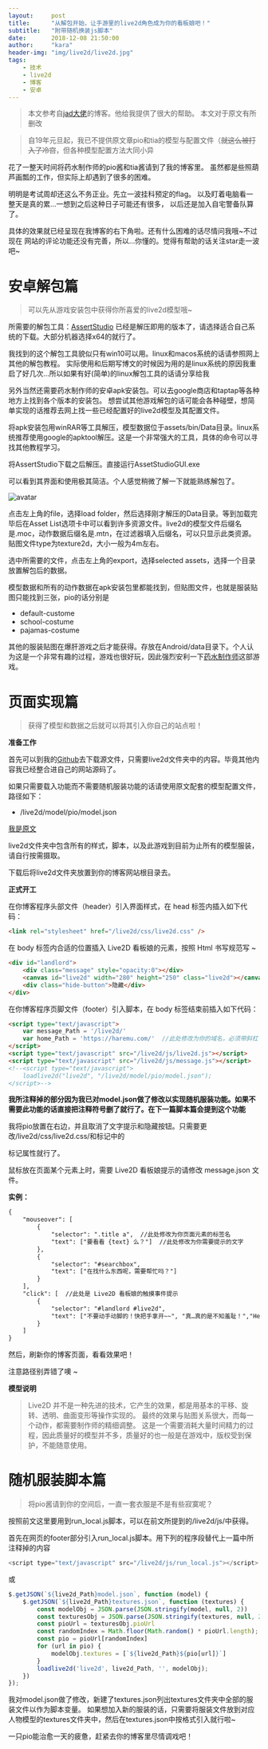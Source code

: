 ```yaml
---
layout:     post
title:      "从解包开始，让手游里的live2d角色成为你的看板娘吧！"
subtitle:   "附带随机换装js脚本"
date:       2018-12-08 21:50:00
author:     "kara"
header-img: "img/live2d/live2d.jpg"
tags:
    - 技术
    - live2d
    - 博客
    - 安卓
---
```


> 本文参考自[jad大佬](https://imjad.cn/archives/lab/add-dynamic-poster-girl-with-live2d-to-your-blog-02)的博客。他给我提供了很大的帮助。
> 本文对于原文有所删改

> 自19年元旦起，我已不提供原文章pio和tia的模型与配置文件（~~就这么被打入了冷宫~~，但各种模型配置方法大同小异

花了一整天时间将药水制作师的pio酱和tia酱请到了我的博客里。
虽然都是些照葫芦画瓢的工作，但实际上却遇到了很多的困难。

明明是考试周却还这么不务正业。先立一波挂科预定的flag。
以及盯着电脑看一整天是真的累...一想到之后这种日子可能还有很多，
以后还是加入自宅警备队算了。

具体的效果就已经呈现在我博客的右下角啦。还有什么困难的话尽情问我哦~不过现在
网站的评论功能还没有完善，所以...你懂的。觉得有帮助的话关注star走一波吧~

# 安卓解包篇

> 可以先从游戏安装包中获得你所喜爱的live2d模型哦~

所需要的解包工具：[AssertStudio](https://ci.appveyor.com/project/Perfare/assetstudio/branch/master/artifacts)
已经是解压即用的版本了，请选择适合自己系统的下载。大部分机器选择x64的就行了。

我找到的这个解包工具貌似只有win10可以用。linux和macos系统的话请参照网上其他的解包教程。
实际使用和后期写博文的时候因为用的是linux系统的原因我重启了好几次...所以如果有好(简单)的linux解包工具的话请分享给我

另外当然还需要药水制作师的安卓apk安装包。可以去google商店和taptap等各种地方上找到各个版本的安装包。
想尝试其他游戏解包的话可能会各种碰壁，想简单实现的话推荐去网上找一些已经配置好的live2d模型及其配置文件。

将apk安装包用winRAR等工具解压，模型数据位于assets/bin/Data目录。linux系统推荐使用google的apktool解压。这是一个非常强大的工具，具体的命令可以寻找其他教程学习。

将AssertStudio下载之后解压。直接运行AssetStudioGUI.exe

可以看到其界面和使用极其简洁。个人感觉稍微了解一下就能熟练解包了。

![avatar](/img/live2d/assertstudio.jpg)

点击左上角的file，选择load folder，然后选择刚才解压的Data目录。等到加载完毕后在Asset List选项卡中可以看到许多资源文件。live2d的模型文件后缀名是.moc，动作数据后缀名是.mtn，在过滤器填入后缀名，可以只显示此类资源。贴图文件type为texture2d，大小一般为4m左右。

选中所需要的文件，点击左上角的export，选择selected assets，选择一个目录放置解包后的数据。

模型数据和所有的动作数据在apk安装包里都能找到，但贴图文件，也就是服装贴图只能找到三张，pio的话分别是

* default-custome
* school-costume
* pajamas-costume

其他的服装贴图在爆肝游戏之后才能获得。存放在Android/data目录下。个人认为这是一个非常有趣的过程，游戏也很好玩，因此强烈安利一下[药水制作师](https://www.taptap.com/app/10512)这部游戏。

# 页面实现篇

> 获得了模型和数据之后就可以将其引入你自己的站点啦！

<b>准备工作</b>

首先可以到我的[Github](https://github.com/kara07/kara07.github.io)去下载源文件，只需要live2d文件夹中的内容。毕竟其他内容我已经整合进自己的网站源码了。

如果只需要载入功能而不需要随机服装功能的话请使用原文配套的模型配置文件，路径如下：
* /live2d/model/pio/model.json

[我是原文](https://haremu.com/p/205)

live2d文件夹中包含所有的样式，脚本，以及此游戏到目前为止所有的模型服装，请自行按需摄取。

下载后将live2d文件夹放置到你的博客网站根目录去。

<b>正式开工</b>

在你博客程序头部文件（header）引入界面样式，在 head 标签内插入如下代码：

```html
<link rel="stylesheet" href="/live2d/css/live2d.css" />
```

在 body 标签内合适的位置插入 Live2D 看板娘的元素，按照 Html 书写规范写 ~

```html
<div id="landlord">
    <div class="message" style="opacity:0"></div>
    <canvas id="live2d" width="280" height="250" class="live2d"></canvas>
    <div class="hide-button">隐藏</div>
</div>
```

在你博客程序页脚文件（footer）引入脚本，在 body 标签结束前插入如下代码：

```html
<script type="text/javascript">
    var message_Path = '/live2d/'
    var home_Path = 'https://haremu.com/'  //此处修改为你的域名，必须带斜杠
</script>
<script type="text/javascript" src="/live2d/js/live2d.js"></script>
<script type="text/javascript" src="/live2d/js/message.js"></script>
<!--<script type="text/javascript">
    loadlive2d("live2d", "/live2d/model/pio/model.json");
</script>-->
```

<b>我所注释掉的部分因为我已对model.json做了修改以实现随机服装功能。如果不需要此功能的话直接把注释符号删了就行了。在下一篇脚本篇会提到这个功能</b>

我将pio放置在右边，并且取消了文字提示和隐藏按钮。只需要更改/live2d/css/live2d.css/和<body>标记中的<div>标记属性就行了。

鼠标放在页面某个元素上时，需要 Live2D 看板娘提示的请修改 message.json 文件。

<b>实例：</b>

```html
{
    "mouseover": [
        {
            "selector": ".title a",  //此处修改为你页面元素的标签名
            "text": ["要看看 {text} 么？"]  //此处修改为你需要提示的文字
        },
        {
            "selector": "#searchbox",
            "text": ["在找什么东西呢，需要帮忙吗？"]
        }
    ],
    "click": [  //此处是 Live2D 看板娘的触摸事件提示
        {
            "selector": "#landlord #live2d",
            "text": ["不要动手动脚的！快把手拿开~~", "真…真的是不知羞耻！","Hentai！", "再摸的话我可要报警了！⌇●﹏●⌇", "110吗，这里有个变态一直在摸我(ó﹏ò｡)"]
        }
    ]
}
```

然后，刷新你的博客页面，看看效果吧！

注意路径别弄错了噢 ~

<b>模型说明</b>

> Live2D 并不是一种先进的技术，它产生的效果，都是用基本的平移、旋转、透明、曲面变形等操作实现的。
最终的效果与贴图关系很大，而每一个动作，都需要制作师的精细调整。
这是一个需要消耗大量时间精力的过程，因此质量好的模型并不多，质量好的也一般是在游戏中，版权受到保护，不能随意使用。

# 随机服装脚本篇

> 将pio酱请到你的空间后，一直一套衣服是不是有些寂寞呢？

按照前文这里要用到run_local.js脚本，可以在前文所提到的/live2d/js/中获得。

首先在网页的footer部分引入run_local.js脚本。用下列的程序段替代上一篇中所注释掉的内容

```js
<script type="text/javascript" src="/live2d/js/run_local.js"></script>
```

或

```js
$.getJSON(`${live2d_Path}model.json`, function (model) {
    $.getJSON(`${live2d_Path}textures.json`, function (textures) {
        const modelObj = JSON.parse(JSON.stringify(model, null, 2))
        const texturesObj = JSON.parse(JSON.stringify(textures, null, 2))
        const pioUrl = texturesObj.pioUrl
        const randomIndex = Math.floor(Math.random() * pioUrl.length);
        const pio = pioUrl[randomIndex]
        for (url in pio) {
            modelObj.textures = [`${live2d_Path}${pio[url]}`]
        }
        loadlive2d('live2d', live2d_Path, '', modelObj);
    })
});
```

我对model.json做了修改，新建了textures.json列出textures文件夹中全部的服装文件以作为脚本变量。
如果想加入新的服装的话，只需要将服装文件放到对应人物模型的textures文件夹中，然后在textures.json中按格式引入就行啦~

一只pio能治愈一天的疲惫，赶紧去你的博客里尽情调戏吧！
